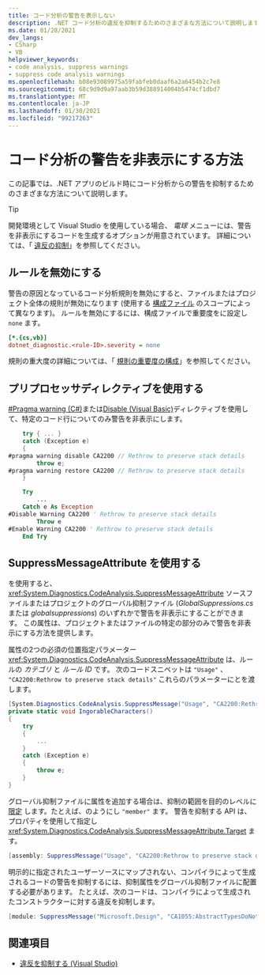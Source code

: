 ```yaml
---
title: コード分析の警告を表示しない
description: .NET コード分析の違反を抑制するためのさまざまな方法について説明します。
ms.date: 01/28/2021
dev_langs:
- CSharp
- VB
helpviewer_keywords:
- code analysis, suppress warnings
- suppress code analysis warnings
ms.openlocfilehash: b08e93089975a59fabfeb0daaf6a2a6454b2c7e8
ms.sourcegitcommit: 68c9d9d9a97aab3b59d388914004b5474cf1dbd7
ms.translationtype: MT
ms.contentlocale: ja-JP
ms.lasthandoff: 01/30/2021
ms.locfileid: "99217263"
---
```

# <a name="how-to-suppress-code-analysis-warnings"></a>コード分析の警告を非表示にする方法

この記事では、.NET アプリのビルド時にコード分析からの警告を抑制するためのさまざまな方法について説明します。

> [!TIP]
> 開発環境として Visual Studio を使用している場合、 *電球* メニューには、警告を非表示にするコードを生成するオプションが用意されています。 詳細については、「 [違反の抑制](/visualstudio/code-quality/use-roslyn-analyzers?#suppress-violations)」を参照してください。

## <a name="disable-the-rule"></a>ルールを無効にする

警告の原因となっているコード分析規則を無効にすると、ファイルまたはプロジェクト全体の規則が無効になります (使用する [構成ファイル](configuration-files.md) のスコープによって異なります)。 ルールを無効にするには、構成ファイルで重要度をに設定し `none` ます。

```ini
[*.{cs,vb}]
dotnet_diagnostic.<rule-ID>.severity = none
```

規則の重大度の詳細については、「 [規則の重要度の構成](~/docs/fundamentals/code-analysis/configuration-options.md#severity-level)」を参照してください。

## <a name="use-a-preprocessor-directive"></a>プリプロセッサディレクティブを使用する

[#Pragma warning (C#)](../../csharp/language-reference/preprocessor-directives/preprocessor-pragma-warning.md)または[Disable (Visual Basic)](../../visual-basic/language-reference/directives/disable-enable.md)ディレクティブを使用して、特定のコード行についてのみ警告を非表示にします。

```csharp
    try { ... }
    catch (Exception e)
    {
#pragma warning disable CA2200 // Rethrow to preserve stack details
        throw e;
#pragma warning restore CA2200 // Rethrow to preserve stack details
    }
```

```vb
    Try
        ...
    Catch e As Exception
#Disable Warning CA2200 ' Rethrow to preserve stack details
        Throw e
#Enable Warning CA2200 ' Rethrow to preserve stack details
    End Try
```

## <a name="use-the-suppressmessageattribute"></a>SuppressMessageAttribute を使用する

を使用すると、 <xref:System.Diagnostics.CodeAnalysis.SuppressMessageAttribute> ソースファイルまたはプロジェクトのグローバル抑制ファイル (*GlobalSuppressions.cs* または *globalsuppressions*) のいずれかで警告を非表示にすることができます。 この属性は、プロジェクトまたはファイルの特定の部分のみで警告を非表示にする方法を提供します。

属性の2つの必須の位置指定パラメーター <xref:System.Diagnostics.CodeAnalysis.SuppressMessageAttribute> は、ルールの *カテゴリ* と *ルール ID* です。 次のコードスニペットは `"Usage"` 、 `"CA2200:Rethrow to preserve stack details"` これらのパラメーターにとを渡します。

```csharp
[System.Diagnostics.CodeAnalysis.SuppressMessage("Usage", "CA2200:Rethrow to preserve stack details", Justification = "Not production code.")]
private static void IngorableCharacters()
{
    try
    {
        ...
    }
    catch (Exception e)
    {
        throw e;
    }
}
```

グローバル抑制ファイルに属性を追加する場合は、抑制の範囲を目的のレベルに [限定](xref:System.Diagnostics.CodeAnalysis.SuppressMessageAttribute.Scope) します。たとえば、のようにし `"member"` ます。 警告を抑制する API は、プロパティを使用して指定し <xref:System.Diagnostics.CodeAnalysis.SuppressMessageAttribute.Target> ます。

```csharp
[assembly: SuppressMessage("Usage", "CA2200:Rethrow to preserve stack details", Justification = "Not production code.", Scope = "member", Target = "~M:MyApp.Program.IngorableCharacters")]
```

明示的に指定されたユーザーソースにマップされない、コンパイラによって生成されるコードの警告を抑制するには、抑制属性をグローバル抑制ファイルに配置する必要があります。 たとえば、次のコードは、コンパイラによって生成されたコンストラクターに対する違反を抑制します。

```csharp
[module: SuppressMessage("Microsoft.Design", "CA1055:AbstractTypesDoNotHavePublicConstructors", Scope="member", Target="MyTools.Type..ctor()")]
```

## <a name="see-also"></a>関連項目

- [違反を抑制する (Visual Studio)](/visualstudio/code-quality/use-roslyn-analyzers?#suppress-violations)

